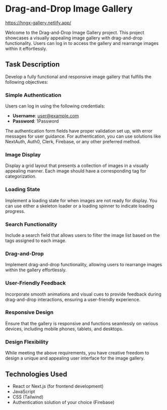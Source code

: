 # Drag-and-Drop Image Gallery
https://hngx-gallery.netlify.app/

Welcome to the Drag-and-Drop Image Gallery project. This project showcases a visually appealing image gallery with drag-and-drop functionality. Users can log in to access the gallery and rearrange images within it effortlessly.

## Task Description

Develop a fully functional and responsive image gallery that fulfills the following objectives:

### Simple Authentication

Users can log in using the following credentials:

-   **Username**: user@example.com
-   **Password**: 1Password

The authentication form fields have proper validation set up, with error messages for user guidance. For authentication, you can use solutions like NextAuth, Auth0, Clerk, Firebase, or any other preferred method.

### Image Display

Display a grid layout that presents a collection of images in a visually appealing manner. Each image should have a corresponding tag for categorization.

### Loading State

Implement a loading state for when images are not ready for display. You can use either a skeleton loader or a loading spinner to indicate loading progress.

### Search Functionality

Include a search field that allows users to filter the image list based on the tags assigned to each image.

### Drag-and-Drop

Implement drag-and-drop functionality, allowing users to rearrange images within the gallery effortlessly.

### User-Friendly Feedback

Incorporate smooth animations and visual cues to provide feedback during drag-and-drop interactions, ensuring a user-friendly experience.

### Responsive Design

Ensure that the gallery is responsive and functions seamlessly on various devices, including mobile phones, tablets, and desktops.

### Design Flexibility

While meeting the above requirements, you have creative freedom to design a unique and appealing user interface for the image gallery.

## Technologies Used

-   React or Next.js (for frontend development)
-   JavaScript
-   CSS (Tailwind)
-   Authentication solution of your choice (Firebase)
